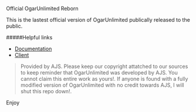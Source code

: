 Official OgarUnlimited Reborn

This is the lastest official version of OgarUnlimited publically released to the public. 

#####Helpful links
- [Documentation](https://github.com/LegitSoulja/ogarul/blob/master/src/README.md)
- [Client](https://ogarul.legitsoulja.info)

> Provided by AJS. Please keep our copyright attatched to our sources to keep reminder that OgarUnlimited was developed by AJS. You cannot claim this entire work as yours!. If anyone is found with a fully modified version of OgarUnlimited with no credit towards AJS, I will shut this repo down!.

Enjoy
